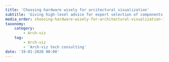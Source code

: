 ```yaml
---
title: 'Choosing hardware wisely for arcitectural visualization'
subtitle: 'Giving high-level advice for expert selection of components and machines'
media_order: choosing-hardware-wisely-for-architectural-visualization-1.jpg
taxonomy:
    category:
        - Arch-viz
    tag:
        - Arch-viz
        - 'Arch-viz tech consulting'
date: '19-01-2020 00:00'
---
```


